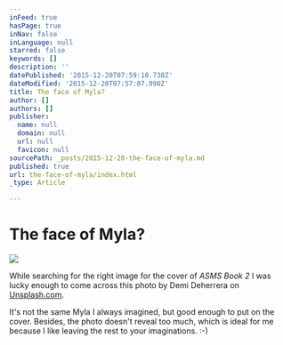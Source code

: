 ```yaml
---
inFeed: true
hasPage: true
inNav: false
inLanguage: null
starred: false
keywords: []
description: ''
datePublished: '2015-12-20T07:59:10.738Z'
dateModified: '2015-12-20T07:57:07.990Z'
title: The face of Myla?
author: []
authors: []
publisher:
  name: null
  domain: null
  url: null
  favicon: null
sourcePath: _posts/2015-12-20-the-face-of-myla.md
published: true
url: the-face-of-myla/index.html
_type: Article

---
```

# The face of Myla?
![](https://the-grid-user-content.s3-us-west-2.amazonaws.com/14a84b56-7291-4efe-ab9a-76990382bcfe.jpg)

While searching for the right image for the cover of _ASMS Book 2_ I was lucky enough to come across this photo by Demi Deherrera on [Unsplash.com][0]. 

It's not the same Myla I always imagined, but good enough to put on the cover. Besides, the photo doesn't reveal too much, which is ideal for me because I like leaving the rest to your imaginations. :-)

[0]: www.unsplash.com